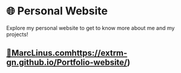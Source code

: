 # 🌐 Personal Website

Explore my personal website to get to know more about me and my projects!

## [🔗MarcLinus.com](https://extrm-gn.github.io/Portfolio-website/)https://extrm-gn.github.io/Portfolio-website/)

